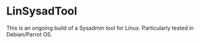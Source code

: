 # LinSysadTool
This is an ongoing build of a Sysadmin tool for Linux. Particularly tested in Debian/Parrot OS.
